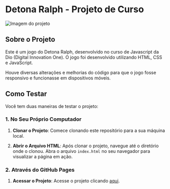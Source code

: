 # Detona Ralph - Projeto de Curso

![Imagem do projeto](https://github.com/Ruan-Moraes/Detona-Ralph_DIO/assets/129057792/e7ee80e4-8275-4126-85c4-79fabe9c9498)

## Sobre o Projeto

Este é um jogo do Detona Ralph, desenvolvido no curso de Javascript da Dio (Digital Innovation One). O jogo foi desenvolvido utilizando HTML, CSS e JavaScript.

Houve diversas alterações e melhorias do código para que o jogo fosse responsivo e funcionasse em dispositivos móveis.

## Como Testar

Você tem duas maneiras de testar o projeto:

### 1. No Seu Próprio Computador

1. **Clonar o Projeto**: Comece clonando este repositório para a sua máquina local.

2. **Abrir o Arquivo HTML**: Após clonar o projeto, navegue até o diretório onde o clonou. Abra o arquivo `index.html` no seu navegador para visualizar a página em ação.

### 2. Através do GitHub Pages

1. **Acessar o Projeto**: Acesse o projeto clicando [aqui](https://ruan-moraes.github.io/Detona-Ralph_DIO/).
